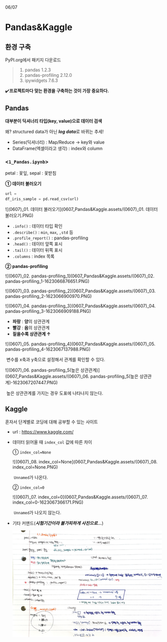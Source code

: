 06/07

# Pandas&Kaggle



## 환경 구축

PyPI.org에서 패키지 다운로드

>1. pandas 1.2.3
>2. pandas-profiling 2.12.0
>3. ipywidgets 7.6.3

:heavy_check_mark:**프로젝트마다 맞는 환경을 구축하는 것이 가장 중요하다.**



## Pandas

**대부분이 딕셔너리 타입(key, value)으로 데이터 검색**

왜? structured data가 아닌 ***log data***로 바뀌는 추세!

- Series(딕셔너리) : Map/Reduce   ->   key와 value
- DataFrame(엑셀이라고 생각) : index와 column



### <`1_Pandas.ipynb`>

petal : 꽃잎, sepal : 꽃받침



**① 데이터 불러오기**

```python
url =
df_iris_sample = pd.read_csv(url)
```

![(0607)_01. 데이터 불러오기](0607_Pandas&Kaggle.assets/(0607)_01. 데이터 불러오기.PNG)

- `.info()` : 데이터 타입 확인
- `.describe()` : `min`, `max`, `,std` 등
- `.profile_report()` : pandas-profiling
- `.head()` : 데이터 앞쪽 표시
- `.tail()` : 데이터 뒤쪽 표시
- `.columns` : index 목록



**② pandas-profiling**

![(0607)_02. pandas-profiling_1](0607_Pandas&Kaggle.assets/(0607)_02. pandas-profiling_1-1623066876651.PNG)

![(0607)_03. pandas-profiling_2](0607_Pandas&Kaggle.assets/(0607)_03. pandas-profiling_2-1623066900970.PNG)



![(0607)_04. pandas-profiling_3](0607_Pandas&Kaggle.assets/(0607)_04. pandas-profiling_3-1623066909188.PNG)

- **파랑** : **양**의 상관관계
- **빨강** : **음**의 상관관계
- **짙을수록 상관관계 ↑**

![(0607)_05. pandas-profiling_4](0607_Pandas&Kaggle.assets/(0607)_05. pandas-profiling_4-1623067137988.PNG)

​	변수를 x축과 y축으로 설정해서 관계를 확인할 수 있다.

![(0607)_06. pandas-profiling_5(높은 상관관계)](0607_Pandas&Kaggle.assets/(0607)_06. pandas-profiling_5(높은 상관관계)-1623067207447.PNG)

​	높은 상관관계를 가지는 경우 도표에 나타나지 않는다.



## Kaggle

혼자서 단계별로 코딩에 대해 공부할 수 있는 사이트

- url : https://www.kaggle.com/



- 데이터 읽어올 때 `index_col` 값에 따른 차이

  ① `index_col=None`

  ![(0607)_08. index_col=None](0607_Pandas&Kaggle.assets/(0607)_08. index_col=None.PNG)

  ​	`Unnamed`가 나온다.

  

  ② `index_col=0`

  ![(0607)_07. index_col=0](0607_Pandas&Kaggle.assets/(0607)_07. index_col=0-1623067366171.PNG)

  ​		`Unnamed`가 나오지 않는다.



- 기타 커맨드(***시험기간이라 불가피하게 사진으로...***)

  ![(0607)_11.](0607_Pandas&Kaggle.assets/(0607)_11..jpg)



